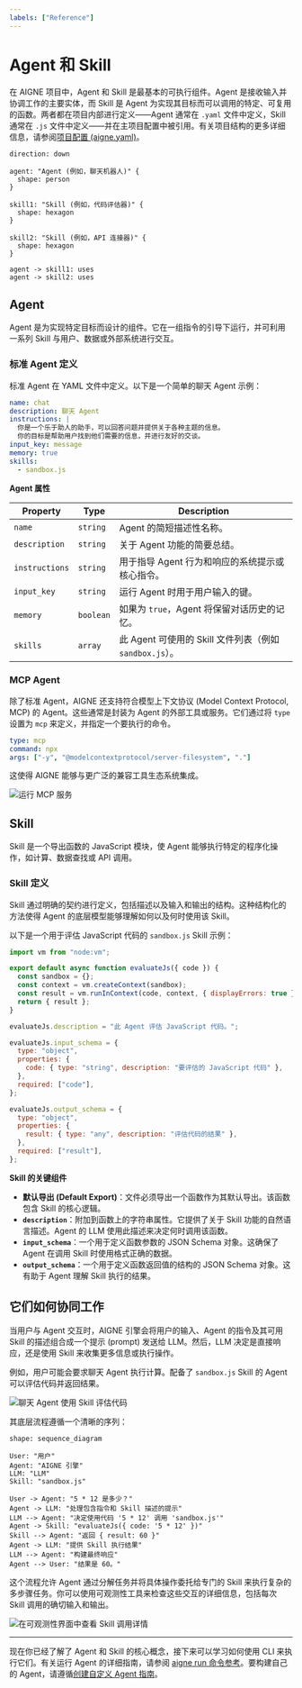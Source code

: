 ```yaml
---
labels: ["Reference"]
---
```


# Agent 和 Skill

在 AIGNE 项目中，Agent 和 Skill 是最基本的可执行组件。Agent 是接收输入并协调工作的主要实体，而 Skill 是 Agent 为实现其目标而可以调用的特定、可复用的函数。两者都在项目内部进行定义——Agent 通常在 `.yaml` 文件中定义，Skill 通常在 `.js` 文件中定义——并在主项目配置中被引用。有关项目结构的更多详细信息，请参阅[项目配置 (aigne.yaml)](./core-concepts-project-configuration.md)。

```d2
direction: down

agent: "Agent (例如，聊天机器人)" {
  shape: person
}

skill1: "Skill (例如，代码评估器)" {
  shape: hexagon
}

skill2: "Skill (例如，API 连接器)" {
  shape: hexagon
}

agent -> skill1: uses
agent -> skill2: uses
```

## Agent

Agent 是为实现特定目标而设计的组件。它在一组指令的引导下运行，并可利用一系列 Skill 与用户、数据或外部系统进行交互。

### 标准 Agent 定义

标准 Agent 在 YAML 文件中定义。以下是一个简单的聊天 Agent 示例：

```yaml
name: chat
description: 聊天 Agent
instructions: |
  你是一个乐于助人的助手，可以回答问题并提供关于各种主题的信息。
  你的目标是帮助用户找到他们需要的信息，并进行友好的交谈。
input_key: message
memory: true
skills:
  - sandbox.js
```

**Agent 属性**

| Property       | Type      | Description                                                                                             |
|----------------|-----------|---------------------------------------------------------------------------------------------------------|
| `name`         | `string`  | Agent 的简短描述性名称。                                                                                |
| `description`  | `string`  | 关于 Agent 功能的简要总结。                                                                             |
| `instructions` | `string`  | 用于指导 Agent 行为和响应的系统提示或核心指令。                                                         |
| `input_key`    | `string`  | 运行 Agent 时用于用户输入的键。                                                                         |
| `memory`       | `boolean` | 如果为 `true`，Agent 将保留对话历史的记忆。                                                             |
| `skills`       | `array`   | 此 Agent 可使用的 Skill 文件列表（例如 `sandbox.js`）。                                                 |

### MCP Agent

除了标准 Agent，AIGNE 还支持符合模型上下文协议 (Model Context Protocol, MCP) 的 Agent。这些通常是封装为 Agent 的外部工具或服务。它们通过将 `type` 设置为 `mcp` 来定义，并指定一个要执行的命令。

```yaml
type: mcp
command: npx
args: ["-y", "@modelcontextprotocol/server-filesystem", "."]
```

这使得 AIGNE 能够与更广泛的兼容工具生态系统集成。

![运行 MCP 服务](../assets/run-mcp-service.png)

## Skill

Skill 是一个导出函数的 JavaScript 模块，使 Agent 能够执行特定的程序化操作，如计算、数据查找或 API 调用。

### Skill 定义

Skill 通过明确的契约进行定义，包括描述以及输入和输出的结构。这种结构化的方法使得 Agent 的底层模型能够理解如何以及何时使用该 Skill。

以下是一个用于评估 JavaScript 代码的 `sandbox.js` Skill 示例：

```javascript
import vm from "node:vm";

export default async function evaluateJs({ code }) {
  const sandbox = {};
  const context = vm.createContext(sandbox);
  const result = vm.runInContext(code, context, { displayErrors: true });
  return { result };
}

evaluateJs.description = "此 Agent 评估 JavaScript 代码。";

evaluateJs.input_schema = {
  type: "object",
  properties: {
    code: { type: "string", description: "要评估的 JavaScript 代码" },
  },
  required: ["code"],
};

evaluateJs.output_schema = {
  type: "object",
  properties: {
    result: { type: "any", description: "评估代码的结果" },
  },
  required: ["result"],
};
```

**Skill 的关键组件**

*   **默认导出 (Default Export)**：文件必须导出一个函数作为其默认导出。该函数包含 Skill 的核心逻辑。
*   **`description`**：附加到函数上的字符串属性。它提供了关于 Skill 功能的自然语言描述。Agent 的 LLM 使用此描述来决定何时调用该函数。
*   **`input_schema`**：一个用于定义函数参数的 JSON Schema 对象。这确保了 Agent 在调用 Skill 时使用格式正确的数据。
*   **`output_schema`**：一个用于定义函数返回值的结构的 JSON Schema 对象。这有助于 Agent 理解 Skill 执行的结果。

## 它们如何协同工作

当用户与 Agent 交互时，AIGNE 引擎会将用户的输入、Agent 的指令及其可用 Skill 的描述组合成一个提示 (prompt) 发送给 LLM。然后，LLM 决定是直接响应，还是使用 Skill 来收集更多信息或执行操作。

例如，用户可能会要求聊天 Agent 执行计算。配备了 `sandbox.js` Skill 的 Agent 可以评估代码并返回结果。

![聊天 Agent 使用 Skill 评估代码](../assets/run/run-default-template-project-in-chat-mode.png)

其底层流程遵循一个清晰的序列：

```d2
shape: sequence_diagram

User: "用户"
Agent: "AIGNE 引擎"
LLM: "LLM"
Skill: "sandbox.js"

User -> Agent: "5 * 12 是多少？"
Agent -> LLM: "处理包含指令和 Skill 描述的提示"
LLM --> Agent: "决定使用代码 '5 * 12' 调用 'sandbox.js'"
Agent -> Skill: "evaluateJs({ code: '5 * 12' })"
Skill --> Agent: "返回 { result: 60 }"
Agent -> LLM: "提供 Skill 执行结果"
LLM --> Agent: "构建最终响应"
Agent --> User: "结果是 60。"
```

这个流程允许 Agent 通过分解任务并将具体操作委托给专门的 Skill 来执行复杂的多步骤任务。你可以使用可观测性工具来检查这些交互的详细信息，包括每次 Skill 调用的确切输入和输出。

![在可观测性界面中查看 Skill 调用详情](../assets/observe/observe-view-call-details.png)

---

现在你已经了解了 Agent 和 Skill 的核心概念，接下来可以学习如何使用 CLI 来执行它们。有关运行 Agent 的详细指南，请参阅 [aigne run 命令参考](./command-reference-run.md)。要构建自己的 Agent，请遵循[创建自定义 Agent 指南](./guides-creating-a-custom-agent.md)。